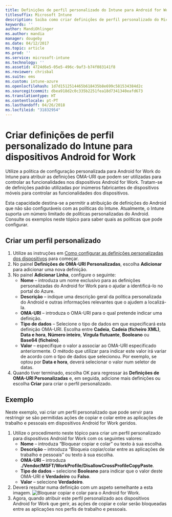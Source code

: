 ```yaml
---
title: Definições de perfil personalizado do Intune para Android for Work
titlesuffix: Microsoft Intune
description: Saiba como criar definições de perfil personalizado do Microsoft Intune para dispositivos Android for Work.
keywords: ''
author: MandiOhlinger
ms.author: mandia
manager: dougeby
ms.date: 04/12/2017
ms.topic: article
ms.prod: ''
ms.service: microsoft-intune
ms.technology: ''
ms.assetid: 4724d6e5-05e5-496c-9af3-b74f083141f8
ms.reviewer: chrisbal
ms.suite: ems
ms.custom: intune-azure
ms.openlocfilehash: 1d7d1512514465b618435b8e699c581534384d2c
ms.sourcegitcommit: dbea918d2c0c335b2251fea18d7341340eafd673
ms.translationtype: HT
ms.contentlocale: pt-PT
ms.lasthandoff: 04/26/2018
ms.locfileid: "31832954"
---
```

# <a name="create-intune-custom-profile-settings-for-android-for-work-devices"></a>Criar definições de perfil personalizado do Intune para dispositivos Android for Work

Utilize a política de configuração personalizada para Android for Work do Intune para atribuir as definições OMA-URI que podem ser utilizadas para controlar as funcionalidades nos dispositivos Android for Work. Tratam-se de definições padrão utilizadas por inúmeros fabricantes de dispositivos móveis para controlar as funcionalidades dos dispositivos.

Esta capacidade destina-se a permitir a atribuição de definições do Android que não são configuráveis com as políticas do Intune. Atualmente, o Intune suporta um número limitado de políticas personalizadas do Android. Consulte os exemplos neste tópico para saber quais as políticas que pode configurar.

## <a name="create-a-custom-profile"></a>Criar um perfil personalizado

1. Utilize as instruções em [Como configurar as definições personalizadas dos dispositivos](custom-settings-configure.md) para começar.
2. No painel **Definições de OMA-URI Personalizadas**, escolha **Adicionar** para adicionar uma nova definição.
3. No painel **Adicionar Linha**, configure o seguinte:
    - **Nome** – introduza um nome exclusivo para as definições personalizadas do Android for Work para o ajudar a identificá-lo no portal do Azure.
    - **Descrição** – indique uma descrição geral da política personalizada do Android e outras informações relevantes que o ajudem a localizá-la.
    - **OMA-URI** – introduza o OMA-URI para o qual pretende indicar uma definição.
    - **Tipo de dados** – Selecione o tipo de dados em que especificará esta definição OMA-URI. Escolha entre **Cadeia**, **Cadeia (ficheiro XML)**, **Data e hora**, **Número inteiro**, **Vírgula flutuante**, **Booleano** ou **Base64 (ficheiro)**.
    - **Valor** – especifique o valor a associar ao OMA-URI especificado anteriormente. O método que utilizar para indicar este valor irá variar de acordo com o tipo de dados que selecionou. Por exemplo, se optou por **Data e hora**, deverá selecionar o valor num seletor de datas.
4. Quando tiver terminado, escolha OK para regressar às **Definições de OMA-URI Personalizadas** e, em seguida, adicione mais definições ou escolha **Criar** para criar o perfil personalizado.


## <a name="example"></a>Exemplo

Neste exemplo, vai criar um perfil personalizado que pode servir para restringir se são permitidas ações de copiar e colar entre as aplicações de trabalho e pessoais em dispositivos Android for Work geridos.

1. Utilize o procedimento neste tópico para criar um perfil personalizado para dispositivos Android for Work com os seguintes valores:
    - **Nome** – introduza “Bloquear copiar e colar” ou texto à sua escolha.
    - **Descrição** – introduza “Bloqueia copiar/colar entre as aplicações de trabalho e pessoais” ou texto à sua escolha.
    - **OMA-URI** – introduza **./Vendor/MSFT/WorkProfile/DisallowCrossProfileCopyPaste**.
    - **Tipo de dados** – selecione **Booleano** para indicar que o valor deste OMA-URI é **Verdadeiro** ou **Falso**.
    - **Valor** – selecione **Verdadeiro**.
2. Deverá resultar numa definição com um aspeto semelhante a esta imagem.
![Bloquear copiar e colar para o Android for Work.](./media/custom-policy-afw-copy-paste.png)
3. Agora, quando atribuir este perfil personalizado aos dispositivos Android for Work que gerir, as ações de copiar e colar serão bloqueadas entre as aplicações nos perfis de trabalho e pessoais.